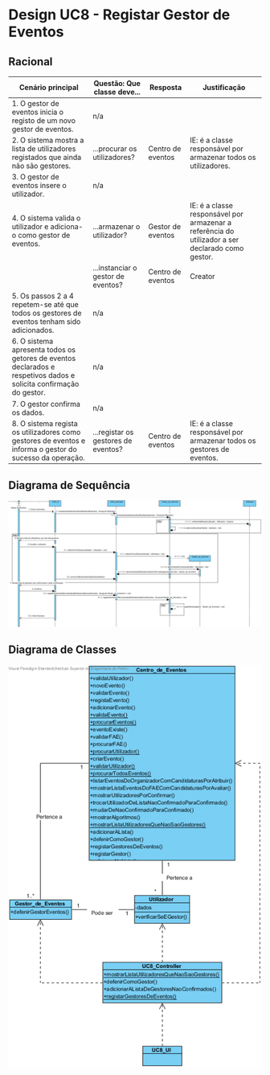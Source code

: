 # Design UC8 - Registar Gestor de Eventos

## Racional ##

| Cenário principal                                                                                                  | Questão: Que classe deve...         | Resposta          | Justificação                                                                                     |
|--------------------------------------------------------------------------------------------------------------------|-------------------------------------|-------------------|--------------------------------------------------------------------------------------------------|
| 1. O gestor de eventos inicia o registo de um novo gestor de eventos.                                              | n/a                                 |                   |                                                                                                  |
| 2. O sistema mostra a lista de utilizadores registados que ainda não são gestores.                                 | ...procurar os utilizadores?        | Centro de eventos | IE: é a classe responsável por armazenar todos os utilizadores.                                  |
| 3. O gestor de eventos insere o utilizador.                                                                        | n/a                                 |                   |                                                                                                  |
| 4. O sistema valida o utilizador e adiciona-o como gestor de eventos.                                              | ...armazenar o utilizador?          | Gestor de eventos | IE: é a classe responsável por armazenar a referência do utilizador a ser declarado como gestor. |
|                                                                                                                    | ...instanciar o gestor de eventos?  | Centro de eventos | Creator                                                                                          |
| 5. Os passos 2 a 4 repetem-se até que todos os gestores de eventos tenham sido adicionados.                        | n/a                                 |                   |                                                                                                  |
| 6. O sistema apresenta todos os getores de eventos declarados e respetivos dados e solicita confirmação do gestor. | n/a                                 |                   |                                                                                                  |
| 7. O gestor confirma os dados.                                                                                     | n/a                                 |                   |                                                                                                  |
| 8. O sistema regista os utilizadores como gestores de eventos e informa o gestor do sucesso da operação.           | ...registar os gestores de eventos? | Centro de eventos | IE: é a classe responsável por armazenar todos os gestores de eventos.                           |


##	Diagrama de Sequência ##
![UC8-Registar_Gestor_de_Eventos-SD.png](../Imagens/Design/UC8-Registar_Gestor_De_Eventos-SD.png)


##	Diagrama de Classes ##
![UC8-Registar_Gestor_de_Eventos-ClassDiagram.png](../Imagens/Design/UC8-Registar_Gestor_De_Eventos-ClassDiagram.png)
